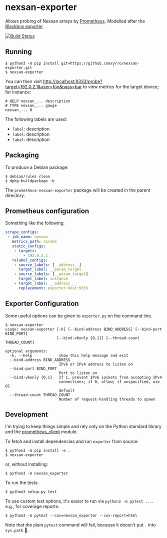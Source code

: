 nexsan-exporter
===============

Allows probing of Nexsan arrays by [Prometheus](https://prometheus.io/).
Modelled after the [Blackbox
exporter](https://github.com/prometheus/blackbox_exporter).

[![Build Status](https://travis-ci.org/yrro/nexsan-exporter.svg?branch=master)](https://travis-ci.org/yrro/nexsan-exporter)

Running
-------

```
$ python3 -m pip install git+https://github.com/yrro/nexsan-exporter.git
$ nexsan-exporter
```

You can then visit <http://localhost:9333/probe?target=192.0.2.1&user=foo&pass=bar> to view
metrics for the target device; for instance:

```
# HELP nexsan_... description
# TYPE nexsan_... gauge
nexsan_... 0
```

The following labels are used:

 * `label`: description
 * `label`: description
 * `label`: description

Packaging
---------

To produce a Debian package:

```
$ debian/rules clean
$ dpkg-buildpackage -b
```

The `prometheus-nexsan-exporter` package will be created in the parent directory.

Prometheus configuration
------------------------

Something like the following:

```yaml
scrape_configs:
 - job_name: nexsan
   metrics_path: /probe
   static_configs:
    - targets:
        - 192.0.2.1
   relabel_configs:
    - source_labels: [__address__]
      target_label: __param_target
    - source_labels: [__param_target]
      target_label: instance
    - target_label: __address__
      replacement: exporter-host:9333
```

Exporter Configuration
----------------------

Some useful options can be given to `exporter.py` on the command line.

```
$ nexsan-exporter
usage: nexsan-exporter [-h] [--bind-address BIND_ADDRESS] [--bind-port BIND_PORT]
                       [--bind-v6only {0,1}] [--thread-count THREAD_COUNT]

optional arguments:
  -h, --help            show this help message and exit
  --bind-address BIND_ADDRESS
                        IPv6 or IPv4 address to listen on
  --bind-port BIND_PORT
                        Port to listen on
  --bind-v6only {0,1}   If 1, prevent IPv6 sockets from accepting IPv4
                        connections; if 0, allow; if unspecified, use OS
                        default
  --thread-count THREAD_COUNT
                        Number of request-handling threads to spawn
```

Development
-----------

I'm trying to keep things simple and rely only on the Python standard library
and the [prometheus_client](https://github.com/prometheus/client_python)
module.

To fetch and install dependencies and run `exporter` from source:

```
$ python3 -m pip install -e .
$ nexsan-exporter
```

or, without installing:


```
$ python3 -m nexsan_exporter
```

To run the tests:

```
$ python3 setup.py test
```

To use custom test options, it's easier to run via `python3 -m pytest ...`.
e.g., for coverage reports:

```
$ python3 -m pytest --cov=nexsan_exporter --cov-report=html
```

Note that the plain `pytest` command will fail, because it doesn't put `.` into
`sys.path` 🤷.
